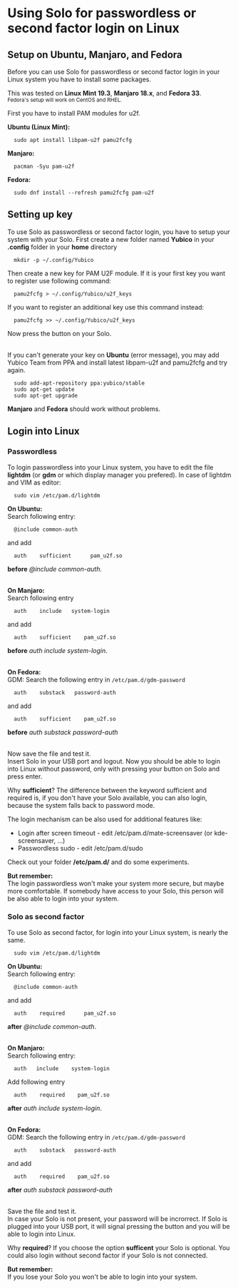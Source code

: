 # Using Solo for passwordless or second factor login on Linux 

## Setup on Ubuntu, Manjaro, and Fedora
Before you can use Solo for passwordless or second factor login in your Linux system you have to install some packages.
 
This was tested on **Linux Mint 19.3**, **Manjaro 18.x**, and **Fedora 33**.<br>
<sub>Fedora's setup will work on CentOS and RHEL.</sub>

First you have to install PAM modules for u2f.

**Ubuntu (Linux Mint):**
```
  sudo apt install libpam-u2f pamu2fcfg
```

**Manjaro:**
```
  pacman -Syu pam-u2f
```

**Fedora:**
```
  sudo dnf install --refresh pamu2fcfg pam-u2f
```

## Setting up key
To use Solo as passwordless or second factor login, you have to setup your system with your Solo.
First create a new folder named **Yubico** in your **.config** folder in your **home** directory

```
  mkdir -p ~/.config/Yubico
```

Then create a new key for PAM U2F module. If it is your first key you want to register use following command:
```
  pamu2fcfg > ~/.config/Yubico/u2f_keys
```
If you want to register an additional key use this command instead:
```
  pamu2fcfg >> ~/.config/Yubico/u2f_keys
```
Now press the button on your Solo.
<br>
<br>

If you can't generate your key on **Ubuntu** (error message), you may add Yubico Team from PPA and install latest libpam-u2f and pamu2fcfg and try again.
```
  sudo add-apt-repository ppa:yubico/stable
  sudo apt-get update
  sudo apt-get upgrade
```

**Manjaro** and **Fedora** should work without problems.


## Login into Linux
### Passwordless
To login passwordless into your Linux system, you have to edit the file **lightdm** (or **gdm** or which display manager you prefered).
In case of lightdm and VIM as editor:

```
  sudo vim /etc/pam.d/lightdm
```

**On Ubuntu:**<br>
Search following entry:
```
  @include common-auth
```
and add
```
  auth    sufficient      pam_u2f.so
```
**before** *@include common-auth.*
<br>
<br>

**On Manjaro:**<br>
Search following entry
```
  auth    include   system-login
```

and add
```
  auth    sufficient    pam_u2f.so
```

**before** *auth include system-login*.
<br>
<br>

**On Fedora:**<br>
GDM: Search the following entry in `/etc/pam.d/gdm-password`
```
  auth    substack   password-auth
```

and add
```
  auth    sufficient    pam_u2f.so
```

**before** *auth    substack   password-auth*
<br>
<br>


Now save the file and test it.<br>
Insert Solo in your USB port and logout.
Now you should be able to login into Linux without password, only with pressing your button on Solo and press enter.

Why **sufficient**? The difference between the keyword sufficient and required is, if you don't have your Solo available, you can also login, because the system falls back to password mode.


The login mechanism can be also used for additional features like:

  - Login after screen timeout - edit /etc/pam.d/mate-screensaver (or kde-screensaver, ...)
  - Passwordless sudo - edit /etc/pam.d/sudo

Check out your folder **/etc/pam.d/** and do some experiments.

**But remember:** <br>
The login passwordless won't make your system more secure, but maybe more comfortable. If somebody have access to your Solo, this person will be also able to login into your system.


### Solo as second factor
To use Solo as second factor, for login into your Linux system, is nearly the same.

```
  sudo vim /etc/pam.d/lightdm
```

**On Ubuntu:**<br>
Search following entry:
```
  @include common-auth
```
and add
```
  auth    required      pam_u2f.so
```
**after** *@include common-auth*.
<br>
<br>

**On Manjaro:**<br>
Search following entry:
```
  auth   include    system-login
```

Add following entry
```
  auth    required    pam_u2f.so
```

**after** *auth include system-login*.
<br>
<br>

**On Fedora:**<br>
GDM: Search the following entry in `/etc/pam.d/gdm-password`
```
  auth    substack   password-auth
```

and add
```
  auth    required    pam_u2f.so
```

**after** *auth    substack   password-auth*
<br>
<br>

Save the file and test it. <br>
In case your Solo is not present, your password will be incrorrect. If Solo is plugged into your USB port, it will signal pressing the button and you will be able to login into Linux.

Why **required**? If you choose the option **sufficent** your Solo is optional. You could also login without second factor if your Solo is not connected.

**But remember:**<br>
If you lose your Solo you won't be able to login into your system.
